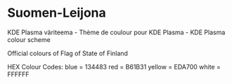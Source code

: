 # Suomen-Leijona
KDE Plasma väriteema - Thème de coulour pour KDE Plasma - KDE Plasma colour scheme

Official colours of Flag of State of Finland

HEX Colour Codes:
blue = 134483
red = B61B31
yellow = EDA700
white = FFFFFF
